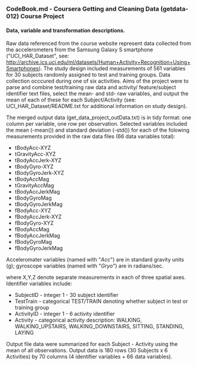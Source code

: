 ### CodeBook.md - Coursera Getting and Cleaning Data (getdata-012) Course Project
#### Data, variable and transformation descriptions.

Raw data referenced from the course website represent data collected from the 
accelerometers from the Samsung Galaxy S smartphone ("UCI_HAR_Dataset", see:
http://archive.ics.uci.edu/ml/datasets/Human+Activity+Recognition+Using+Smartphones).
The study design included measurements of 561 variables for 30 subjects randomly assigned
to test and training groups. Data collection occcured during one of six activities.
Aims of the project were to parse and combine test/training raw data and activity/
feature/subject identifier text files, select the  mean- and std- raw variables, and 
output the mean of each of these for each Subject/Activity (see: 
UCI_HAR_Dataset/README.txt for additional information on study design).

The merged output data (get_data_project_outData.txt) is in tidy format: one column per 
variable, one row per observation. Selected variables included the mean (-mean()) and 
standard deviation (-std()) for each of the folowing measurements provided in the raw
data files (66 data variables total):

- tBodyAcc-XYZ
- tGravityAcc-XYZ
- tBodyAccJerk-XYZ
- tBodyGyro-XYZ
- tBodyGyroJerk-XYZ
- tBodyAccMag
- tGravityAccMag
- tBodyAccJerkMag
- tBodyGyroMag
- tBodyGyroJerkMag
- fBodyAcc-XYZ
- fBodyAccJerk-XYZ
- fBodyGyro-XYZ
- fBodyAccMag
- fBodyAccJerkMag
- fBodyGyroMag
- fBodyGyroJerkMag

Acceleromater variables (named with "_Acc_") are in standard gravity units (g); gyroscope
variables (named with "_Gryo_") are in radians/sec.

where X,Y,Z denote separate measurements in each of three spatial axes. Identifier 
variables include: 
* SubjectID - integer 1 - 30 subject identifier
* TestTrain - categorical TEST/TRAIN denoting whether subject in test or training group
* ActivityID - integer 1 - 6 activity identifier
* Activity - categorical activity description: WALKING, WALKING_UPSTAIRS, 
    WALKING_DOWNSTAIRS, SITTING, STANDING, LAYING

Output file data were summarized for each Subject - Activity using the mean of all 
observations. Output data is 180 rows (30 Subjects x 6 Activities) by 70 columns 
(4 identifier variables + 66 data variables).

